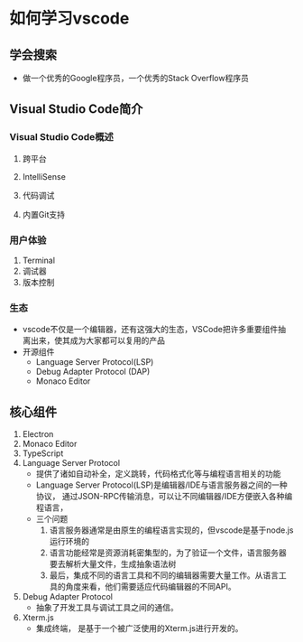 # 如何学习vscode

## 学会搜索

* 做一个优秀的Google程序员，一个优秀的Stack Overflow程序员

## Visual Studio Code简介

### Visual Studio Code概述

1. 跨平台

2. IntelliSense
3. 代码调试
4. 内置Git支持

### 用户体验

1. Terminal
2. 调试器
3. 版本控制

### 生态

* vscode不仅是一个编辑器，还有这强大的生态，VSCode把许多重要组件抽离出来，使其成为大家都可以复用的产品
* 开源组件
  * Language Server Protocol(LSP)
  * Debug Adapter Protocol (DAP)
  * Monaco Editor

## 核心组件

1. Electron
2. Monaco Editor
3. TypeScript
4. Language Server Protocol
   * 提供了诸如自动补全，定义跳转，代码格式化等与编程语言相关的功能
   * Language Server Protocol(LSP)是编辑器/IDE与语言服务器之间的一种协议， 通过JSON-RPC传输消息，可以让不同编辑器/IDE方便嵌入各种编程语言，
   * 三个问题
     1. 语言服务器通常是由原生的编程语言实现的，但vscode是基于node.js运行环境的
     2. 语言功能经常是资源消耗密集型的，为了验证一个文件，语言服务器要去解析大量文件，生成抽象语法树
     3. 最后，集成不同的语言工具和不同的编辑器需要大量工作。从语言工具的角度来看，他们需要适应代码编辑器的不同API。
5. Debug Adapter Protocol
   * 抽象了开发工具与调试工具之间的通信。
6. Xterm.js
   * 集成终端， 是基于一个被广泛使用的Xterm.js进行开发的。

